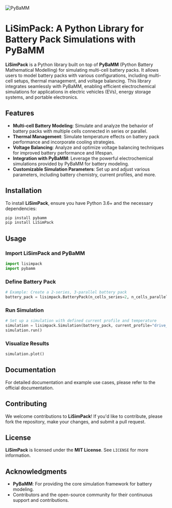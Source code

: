 ![PyBaMM](image.png)

# LiSimPack: A Python Library for Battery Pack Simulations with PyBaMM

**LiSimPack** is a Python library built on top of **PyBaMM** (Python Battery Mathematical Modelling) for simulating multi-cell battery packs. It allows users to model battery packs with various configurations, including multi-cell setups, thermal management, and voltage balancing. This library integrates seamlessly with PyBaMM, enabling efficient electrochemical simulations for applications in electric vehicles (EVs), energy storage systems, and portable electronics.

## Features
- **Multi-cell Battery Modeling**: Simulate and analyze the behavior of battery packs with multiple cells connected in series or parallel.
- **Thermal Management**: Simulate temperature effects on battery pack performance and incorporate cooling strategies.
- **Voltage Balancing**: Analyze and optimize voltage balancing techniques for improved battery performance and lifespan.
- **Integration with PyBaMM**: Leverage the powerful electrochemical simulations provided by PyBaMM for battery modeling.
- **Customizable Simulation Parameters**: Set up and adjust various parameters, including battery chemistry, current profiles, and more.

## Installation
To install **LiSimPack**, ensure you have Python 3.6+ and the necessary dependencies:

```sh
pip install pybamm
pip install LiSimPack
```

## Usage
### Import LiSimPack and PyBaMM
```python
import lisimpack
import pybamm
```

### Define Battery Pack
```python
# Example: Create a 2-series, 3-parallel battery pack
battery_pack = lisimpack.BatteryPack(n_cells_series=2, n_cells_parallel=3)
```

### Run Simulation
```python
# Set up a simulation with defined current profile and temperature
simulation = lisimpack.Simulation(battery_pack, current_profile="drive_cycle", temperature=25)
simulation.run()
```

### Visualize Results
```python
simulation.plot()
```

## Documentation
For detailed documentation and example use cases, please refer to the official documentation.

## Contributing
We welcome contributions to **LiSimPack**! If you'd like to contribute, please fork the repository, make your changes, and submit a pull request.

## License
**LiSimPack** is licensed under the **MIT License**. See `LICENSE` for more information.

## Acknowledgments
- **PyBaMM**: For providing the core simulation framework for battery modeling.
- Contributors and the open-source community for their continuous support and contributions.
